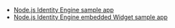   * [Node.js Identity Engine sample app](https://github.com/okta/okta-auth-js/tree/master/samples/generated/express-embedded-auth-with-sdk)
  * [Node.js Identity Engine embedded Widget sample app](https://github.com/okta/okta-auth-js/tree/master/samples/generated/express-embedded-sign-in-widget)

